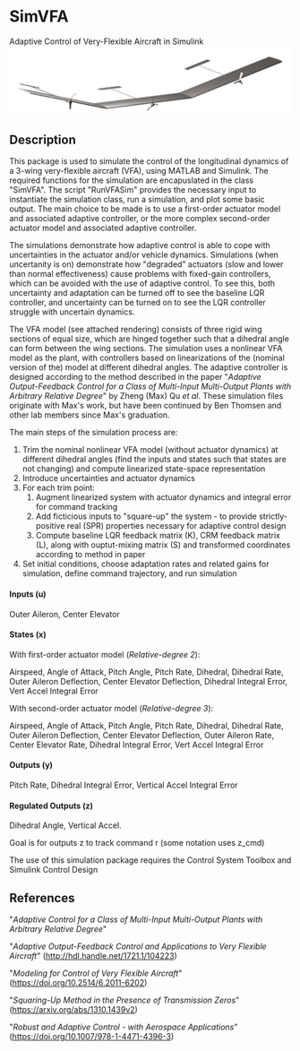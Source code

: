 # SimVFA
Adaptive Control of Very-Flexible Aircraft in Simulink
![Rendering of 3-wing VFA model](vfa.png)

## Description
This package is used to simulate the control of the longitudinal dynamics of a 3-wing very-flexible aircraft (VFA), using MATLAB and Simulink. The required functions for the simulation are encapuslated in the class "SimVFA". The script "RunVFASim" provides the necessary input to instantiate the simulation class, run a simulation, and plot some basic output. The main choice to be made is to use a first-order actuator model and associated adaptive controller, or the more complex second-order actuator model and associated adaptive controller. 

The simulations demonstrate how adaptive control is able to cope with uncertainties in the actuator and/or vehicle dynamics. Simulations (when uncertanity is on) demonstrate how "degraded" actuators (slow and lower than normal effectiveness) cause problems with fixed-gain controllers, which can be avoided with the use of adaptive control. To see this, both uncertainty and adaptation can be turned off to see the baseline LQR controller, and uncertainty can be turned on to see the LQR controller struggle with uncertain dynamics.

The VFA model (see attached rendering) consists of three rigid wing sections of equal size, which are hinged together such that a dihedral angle can form between the wing sections. The simulation uses a nonlinear VFA model as the plant, with controllers based on linearizations of the (nominal version of the) model at different dihedral angles. The adaptive controller is designed according to the method described in the paper "*Adaptive Output-Feedback Control for a Class of Multi-Input Multi-Output Plants with Arbitrary Relative Degree*" by Zheng (Max) Qu *et al*. These simulation files originate with Max's work, but have been continued by Ben Thomsen and other lab members since Max's graduation.

The main steps of the simulation process are:
1. Trim the nominal nonlinear VFA model (without actuator dynamics) at different dihedral angles (find the inputs and states such that states are not changing) and compute linearized state-space representation
2. Introduce uncertainties and actuator dynamics
3. For each trim point:
    1. Augment linearized system with actuator dynamics and integral error for command tracking
    2. Add ficticious inputs to "square-up" the system - to provide strictly-positive real (SPR) properties necessary for adaptive control design
    3. Compute baseline LQR feedback matrix (K), CRM feedback matrix (L), along with ouptut-mixing matrix (S) and transformed coordinates according to method in paper
4. Set initial conditions, choose adaptation rates and related gains for simulation, define command trajectory, and run simulation

#### Inputs (u)
Outer Aileron, Center Elevator

#### States (x)
With first-order actuator model (*Relative-degree 2*):

Airspeed, Angle of Attack, Pitch Angle, Pitch Rate, Dihedral, Dihedral Rate, Outer Aileron Deflection, Center Elevator Deflection, Dihedral Integral Error, Vert Accel Integral Error

With second-order actuator model (*Relative-degree 3*):

Airspeed, Angle of Attack, Pitch Angle, Pitch Rate, Dihedral, Dihedral Rate, Outer Aileron Deflection, Center Elevator Deflection, Outer Aileron Rate, Center Elevator Rate, Dihedral Integral Error, Vert Accel Integral Error

#### Outputs (y)
Pitch Rate, Dihedral Integral Error, Vertical Accel Integral Error

#### Regulated Outputs (z)
Dihedral Angle, Vertical Accel.

Goal is for outputs z to track command r (some notation uses z_cmd)

The use of this simulation package requires the Control System Toolbox and Simulink Control Design

## References
"*Adaptive Control for a Class of Multi-Input Multi-Output Plants with Arbitrary Relative Degree*"

"*Adaptive Output-Feedback Control and Applications to Very Flexible Aircraft*" 
(http://hdl.handle.net/1721.1/104223)

"*Modeling for Control of Very Flexible Aircraft*"
(https://doi.org/10.2514/6.2011-6202)

"*Squaring-Up Method in the Presence of Transmission Zeros*"
(https://arxiv.org/abs/1310.1439v2)

"*Robust and Adaptive Control - with Aerospace Applications*"
(https://doi.org/10.1007/978-1-4471-4396-3)
